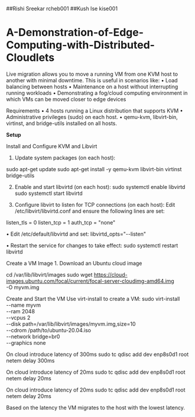 ##Rishi Sreekar rcheb001
##Kush Ise kise001
# A-Demonstration-of-Edge-Computing-with-Distributed-Cloudlets

Live migration allows you to move a running VM from one KVM host to another with minimal downtime. This is useful in scenarios like:
	•	Load balancing between hosts
	•	Maintenance on a host without interrupting running workloads
	•	Demonstrating a fog/cloud computing environment in which VMs can be moved closer to edge devices

Requirements
	•	4 hosts running a Linux distribution that supports KVM
	•	Administrative privileges (sudo) on each host.
	•	qemu-kvm, libvirt-bin, virtinst, and bridge-utils installed on all hosts.

**Setup**

Install and Configure KVM and Libvirt
	
1.	Update system packages (on each host):

sudo apt-get update
sudo apt-get install -y qemu-kvm libvirt-bin virtinst bridge-utils

2.	Enable and start libvirtd (on each host):
sudo systemctl enable libvirtd
sudo systemctl start libvirtd

3.	Configure libvirt to listen for TCP connections (on each host):
Edit /etc/libvirt/libvirtd.conf and ensure the following lines are set:

listen_tls = 0
listen_tcp = 1
auth_tcp = "none"

 •	Edit /etc/default/libvirtd and set:
 libvirtd_opts="--listen"

•	Restart the service for changes to take effect:
sudo systemctl restart libvirtd

Create a VM Image
	1.	Download an Ubuntu cloud image 

 cd /var/lib/libvirt/images
sudo wget https://cloud-images.ubuntu.com/focal/current/focal-server-cloudimg-amd64.img \
     -O myvm.img


Create and Start the VM
Use virt-install to create a VM:
sudo virt-install \
    --name myvm \
    --ram 2048 \
    --vcpus 2 \
    --disk path=/var/lib/libvirt/images/myvm.img,size=10 \
    --cdrom /path/to/ubuntu-20.04.iso \
    --network bridge=br0 \
    --graphics none

On cloud introduce latency of 300ms
sudo tc qdisc add dev enp8s0d1 root netem delay 300ms

On cloud introduce latency of 20ms
sudo tc qdisc add dev enp8s0d1 root netem delay 20ms

On cloud introduce latency of 20ms
sudo tc qdisc add dev enp8s0d1 root netem delay 20ms

Based on the latency the VM migrates to the host with the lowest latency.
